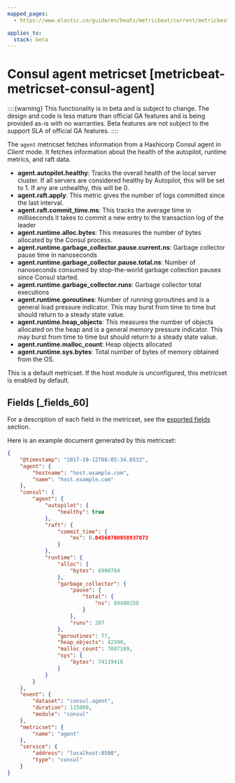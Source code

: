 ```yaml
---
mapped_pages:
  - https://www.elastic.co/guide/en/beats/metricbeat/current/metricbeat-metricset-consul-agent.html

applies_to:
  stack: beta
---
```


# Consul agent metricset [metricbeat-metricset-consul-agent]

::::{warning}
This functionality is in beta and is subject to change. The design and code is less mature than official GA features and is being provided as-is with no warranties. Beta features are not subject to the support SLA of official GA features.
::::


The `agent` metricset fetches information from a Hashicorp Consul agent in *Client* mode. It fetches information about the health of the autopilot, runtime metrics, and raft data.

* **agent.autopilot.healthy**: Tracks the overall health of the local server cluster. If all servers are considered healthy by Autopilot, this will be set to 1. If any are unhealthy, this will be 0.
* **agent.raft.apply**: This metric gives the number of logs committed since the last interval.
* **agent.raft.commit_time.ms**: This tracks the average time in milliseconds it takes to commit a new entry to the transaction log of the leader
* **agent.runtime.alloc.bytes**: This measures the number of bytes allocated by the Consul process.
* **agent.runtime.garbage_collector.pause.current.ns**: Garbage collector pause time in nanoseconds
* **agent.runtime.garbage_collector.pause.total.ns**: Number of nanoseconds consumed by stop-the-world garbage collection pauses since Consul started.
* **agent.runtime.garbage_collector.runs**: Garbage collector total executions
* **agent.runtime.goroutines**: Number of running goroutines and is a general load pressure indicator. This may burst from time to time but should return to a steady state value.
* **agent.runtime.heap_objects**: This measures the number of objects allocated on the heap and is a general memory pressure indicator. This may burst from time to time but should return to a steady state value.
* **agent.runtime.malloc_count**: Heap objects allocated
* **agent.runtime.sys.bytes**: Total number of bytes of memory obtained from the OS.

This is a default metricset. If the host module is unconfigured, this metricset is enabled by default.

## Fields [_fields_60]

For a description of each field in the metricset, see the [exported fields](/reference/metricbeat/exported-fields-consul.md) section.

Here is an example document generated by this metricset:

```json
{
    "@timestamp": "2017-10-12T08:05:34.853Z",
    "agent": {
        "hostname": "host.example.com",
        "name": "host.example.com"
    },
    "consul": {
        "agent": {
            "autopilot": {
                "healthy": true
            },
            "raft": {
                "commit_time": {
                    "ms": 0.04560700058937073
                }
            },
            "runtime": {
                "alloc": {
                    "bytes": 6900784
                },
                "garbage_collector": {
                    "pause": {
                        "total": {
                            "ns": 99490250
                        }
                    },
                    "runs": 287
                },
                "goroutines": 77,
                "heap_objects": 42590,
                "malloc_count": 7087169,
                "sys": {
                    "bytes": 74119416
                }
            }
        }
    },
    "event": {
        "dataset": "consul.agent",
        "duration": 115000,
        "module": "consul"
    },
    "metricset": {
        "name": "agent"
    },
    "service": {
        "address": "localhost:8500",
        "type": "consul"
    }
}
```


